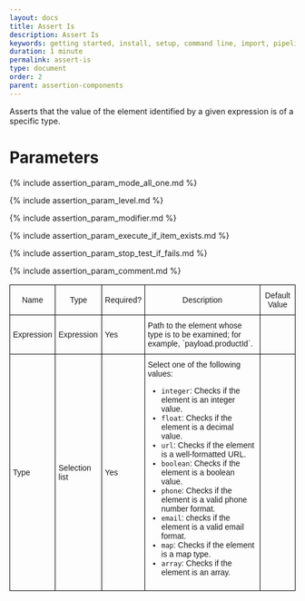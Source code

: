 ```yaml
---
layout: docs
title: Assert Is
description: Assert Is
keywords: getting started, install, setup, command line, import, pipeline, update, samples, help
duration: 1 minute
permalink: assert-is
type: document
order: 2
parent: assertion-components
---
```


Asserts that the value of the element identified by a given expression is of a specific type.

<style type="text/css">
.docsTable  {border-collapse:collapse;border-spacing:0;}
.docsTable td{font-family:Arial, sans-serif;font-size:14px;padding:10px 5px;border-style:solid;border-width:1px;overflow:hidden;word-break:normal;border-color:black;}
.docsTable th{font-family:Arial, sans-serif;font-size:14px;font-weight:normal;padding:10px 5px;border-style:solid;border-width:1px;overflow:hidden;word-break:normal;border-color:black;}
.docsTable .docsTableBorder{border-color:inherit;text-align:left}
<!-- @media screen and (max-width: 767px) {.tg {width: auto !important;}.tg col {width: auto !important;}.tg-wrap {overflow-x: auto;-webkit-overflow-scrolling: touch;}} --></style>

# Parameters
<div class="docsTable-wrap"><table class="docsTable">
  <tr>
    <th> Name </th>
    <th> Type </th>
    <th> Required? </th>
    <th> Description </th>
    <th> Default Value </th>
 <tr>
<tr>
    <td> Expression </td>
    <td> Expression </td>
    <td> Yes </td>
    <td> Path to the element whose type is to be examined; for example, `payload.productId`. </td>
    <td></td>
  </tr>
  <tr>
    <td> Type </td>
    <td> Selection list </td>
    <td> Yes </td>
    <td> Select one of the following values:
      <ul>
       <li><code>integer</code>: Checks if the element is an integer value.</li>
       <li><code>float</code>: Checks if the element is a decimal value.</li>
       <li><code>url</code>: Checks if the element is a well-formatted URL.</li>
       <li><code>boolean</code>: Checks if the element is a boolean value.</li>
       <li><code>phone</code>: Checks if the element is a valid phone number format.</li>
       <li><code>email</code>: checks if the element is a valid email format.</li>
       <li><code>map</code>: Checks if the element is a map type.</li>
       <li><code>array</code>: Checks if the element is an array.</li>
      </ul>
    </td>
    <td></td>
  </tr>
  
  {% include assertion_param_mode_all_one.md %}
  
  {% include assertion_param_level.md %}
  
  {% include assertion_param_modifier.md %} 
  
  {% include assertion_param_execute_if_item_exists.md %}
   
  {% include assertion_param_stop_test_if_fails.md %}
  
  {% include assertion_param_comment.md %}
  
  
<!-- </table></div> -->

